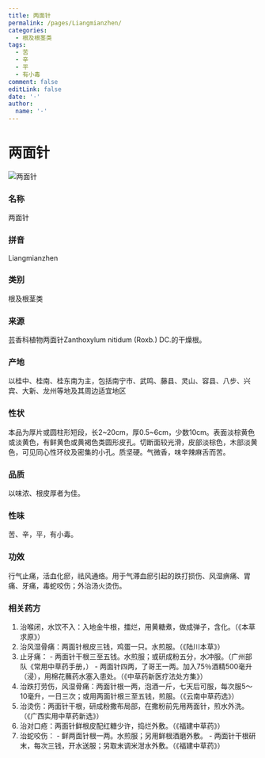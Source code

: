 ```yaml
---
title: 两面针
permalink: /pages/Liangmianzhen/
categories: 
  - 根及根茎类
tags: 
  - 苦
  - 辛
  - 平
  - 有小毒
comment: false
editLink: false
date: '·'
author: 
  name: '·'
---
```

# 两面针

![两面针](https://image.zhongyibaike.com/image/%E4%B8%A4%E9%9D%A2%E9%92%88/%E4%B8%A4%E9%9D%A2%E9%92%88-%E8%8C%8E%E5%8F%B6.jpg)

<!-- more -->
### 名称
两面针

### 拼音
Liangmianzhen

### 类别
根及根茎类

### 来源
芸香科植物两面针Zanthoxylum nitidum (Roxb.) DC.的干燥根。

### 产地
以桂中、桂南、桂东南为主，包括南宁市、武鸣、藤县、灵山、容县、八步、兴宾、大新、龙州等地及其周边适宜地区

### 性状
本品为厚片或圆柱形短段，长2~20cm，厚0.5~6cm，少数10cm。表面淡棕黄色或淡黄色，有鲜黄色或黄褐色类圆形皮孔。切断面较光滑，皮部淡棕色，木部淡黄色，可见同心性环纹及密集的小孔。质坚硬。气微香，味辛辣麻舌而苦。

### 品质
以味浓、根皮厚者为佳。

### 性味
苦、辛，平，有小毒。

### 功效
行气止痛，活血化瘀，祛风通络。用于气滞血瘀引起的跌打损伤、风湿痹痛、胃痛、牙痛，毒蛇咬伤；外治汤火烫伤。

### 相关药方
1. 治喉闭，水饮不入：入地金牛根，擂烂，用黄糖煮，做成弹子，含化。（《本草求原》）
2. 治风湿骨痛：两面针根皮三钱，鸡蛋一只。水煎服。（《陆川本草》）
3. 止牙痛：    - 两面针干根三至五钱。水煎服；或研成粉五分，水冲服。（广州部队《常用中草药手册，）    - 两面针四两，了哥王一两。加入75％酒精500毫升（浸），用棉花蘸药水塞入患处。（《中草药新医疗法处方集》）
4. 治跌打劳伤，风湿骨痛：两面针根一两，泡酒一斤，七天后可服，每次服5～10毫升，一日三次；或用两面针根三至五钱，煎服。（《云南中草药选》）
5. 治烫伤：两面针干根，研成粉撒布局部，在撒粉前先用两面针，煎水外洗。（《广西实用中草药新选》）
6. 治对口疮：两面针鲜根皮配红糖少许，捣烂外敷。（《福建中草药》）
7. 治蛇咬伤：    - 鲜两面针根一两。水煎服；另用鲜根酒磨外敷。    - 两面针干根研末，每次三钱，开水送服；另取末调米泔水外敷。（《福建中草药》）